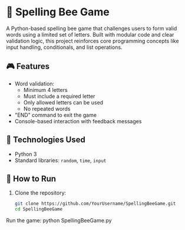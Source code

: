 # 🐝 Spelling Bee Game

A Python-based spelling bee game that challenges users to form valid words using a limited set of letters. Built with modular code and clear validation logic, this project reinforces core programming concepts like input handling, conditionals, and list operations.

## 🎮 Features
- Word validation:
  - Minimum 4 letters
  - Must include a required letter
  - Only allowed letters can be used
  - No repeated words
- "END" command to exit the game
- Console-based interaction with feedback messages

## 🧠 Technologies Used
- Python 3
- Standard libraries: `random`, `time`, `input`

## 🚀 How to Run
1. Clone the repository:
   ```bash
   git clone https://github.com/YourUsername/SpellingBeeGame.git
   cd SpellingBeeGame

  Run the game: python SpellingBeeGame.py 
